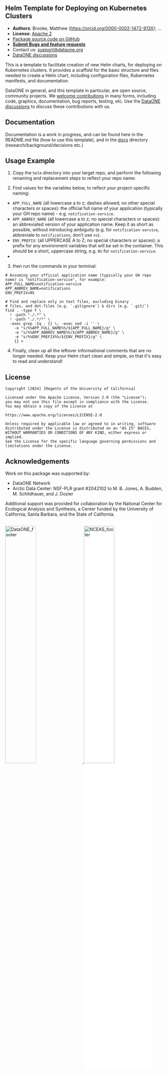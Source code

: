 ## Helm Template for Deploying on Kubernetes Clusters

- **Authors**: Brooke, Matthew (https://orcid.org/0000-0002-1472-913X); ...
- **License**: [Apache 2](http://opensource.org/licenses/Apache-2.0)
- [Package source code on GitHub](https://github.com/DataONEorg/k8s-helm-template)
- [**Submit Bugs and feature requests**](https://github.com/DataONEorg/k8s-helm-template/issues)
- Contact us: support@dataone.org
- [DataONE discussions](https://github.com/DataONEorg/dataone/discussions)

This is a template to facilitate creation of new Helm charts, for deploying on Kubernetes clusters. It provides a scaffold for the basic structure and files needed to create a Helm chart, including configuration files, Kubernetes manifests, and documentation.

DataONE in general, and this template in particular, are open source, community projects.  We [welcome contributions](./CONTRIBUTING.md) in many forms, including code, graphics, documentation, bug reports, testing, etc.  Use the [DataONE discussions](https://github.com/DataONEorg/dataone/discussions) to discuss these contributions with us.

## Documentation

Documentation is a work in progress, and can be found here in the README.md file (how to use this template), and in the [docs](./docs) directory (research/background/decisions etc.)

## Usage Example

1. Copy the `helm` directory into your target repo, and perform the following renaming and replacement steps to reflect your repo name:

2. Find values for the variables below, to reflect your project-specific naming:
  - `APP_FULL_NAME` (all lowercase a to z; dashes allowed; no other special characters or spaces): the official full name of your application (typically your GH repo name) - e.g. `notification-service`.
  - `APP_ABBREV_NAME` (all lowercase a to z; no special characters or spaces): an abbreviated version of your application name. Keep it as short as possible, without introducing ambiguity (e.g. for `notification-service`, abbreviate to `notifications`; don't use `ns`).
  - `ENV_PREFIX`: (all UPPERCASE A to Z; no special characters or spaces): a prefix for any environment variables that will be set in the container. This should be a short, uppercase string, e.g. `NS` for `notification-service`.
  - 


3. then run the commands in your terminal:
```shell
# Assuming your official application name (typically your GH repo name) is "notification-service", for example:
APP_FULL_NAME=notification-service
APP_ABBREV_NAME=notifications
ENV_PREFIX=NS

# Find and replace only in text files, excluding binary 
# files, and dot-files (e.g. `.gitignore`) & dirs (e.g. `.git/`) 
find . -type f \
  ! -path "./.*" \
  ! -path "./.*/*" \
  -exec grep -Iq . {} \; -exec sed -i '' \
    -e "s/%%APP_FULL_NAME%%/${APP_FULL_NAME}/g" \
    -e "s/%%APP_ABBREV_NAME%%/${APP_ABBREV_NAME}/g" \
    -e "s/%%ENV_PREFIX%%/${ENV_PREFIX}/g" \
    {} +
```

4. Finally, clean up all the leftover informational comments that are no longer needed. Keep your Helm chart clean and simple, so that it's easy to read and understand!

## License
```
Copyright [2024] [Regents of the University of California]

Licensed under the Apache License, Version 2.0 (the "License");
you may not use this file except in compliance with the License.
You may obtain a copy of the License at

https://www.apache.org/licenses/LICENSE-2.0

Unless required by applicable law or agreed to in writing, software
distributed under the License is distributed on an "AS IS" BASIS,
WITHOUT WARRANTIES OR CONDITIONS OF ANY KIND, either express or implied.
See the License for the specific language governing permissions and
limitations under the License.
```

## Acknowledgements
Work on this package was supported by:

- DataONE Network
- Arctic Data Center: NSF-PLR grant #2042102 to M. B. Jones, A. Budden, M. Schildhauer, and J. Dozier

Additional support was provided for collaboration by the National Center for Ecological Analysis and Synthesis, a Center funded by the University of California, Santa Barbara, and the State of California.

<a href="https://dataone.org">
<img src="https://user-images.githubusercontent.com/6643222/162324180-b5cf0f5f-ae7a-4ca6-87c3-9733a2590634.png"
  alt="DataONE_footer" style="width:44%;padding-right:5%;">
</a>
<a href="https://www.nceas.ucsb.edu">
<img src="https://www.nceas.ucsb.edu/sites/default/files/2020-03/NCEAS-full%20logo-4C.png"
  alt="NCEAS_footer" style="width:44%;padding-top:3%;padding-bottom:3%; background-color: white;">
</a>
